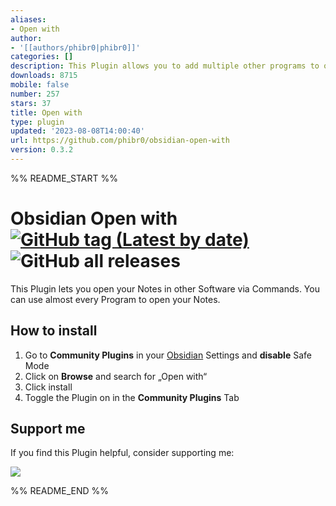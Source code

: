 ```yaml
---
aliases:
- Open with
author:
- '[[authors/phibr0|phibr0]]'
categories: []
description: This Plugin allows you to add multiple other programs to open notes with.
downloads: 8715
mobile: false
number: 257
stars: 37
title: Open with
type: plugin
updated: '2023-08-08T14:00:40'
url: https://github.com/phibr0/obsidian-open-with
version: 0.3.2
---
```


%% README_START %%

# Obsidian Open with [![GitHub tag (Latest by date)](https://img.shields.io/github/v/tag/phibr0/obsidian-open-with)](https://github.com/phibr0/obsidian-open-with/releases) ![GitHub all releases](https://img.shields.io/github/downloads/phibr0/obsidian-open-with/total)

This Plugin lets you open your Notes in other Software via Commands. You can use almost every Program to open your Notes.

## How to install

1. Go to **Community Plugins** in your [Obsidian](https://www.obsidian.md) Settings and **disable** Safe Mode
2. Click on **Browse** and search for „Open with“
3. Click install
4. Toggle the Plugin on in the **Community Plugins** Tab

## Support me

If you find this Plugin helpful, consider supporting me:

<a href="https://www.buymeacoffee.com/phibr0"><img src="https://img.buymeacoffee.com/button-api/?text=Buy me a coffee&emoji=&slug=phibr0&button_colour=5F7FFF&font_colour=ffffff&font_family=Inter&outline_colour=000000&coffee_colour=FFDD00"></a>



%% README_END %%